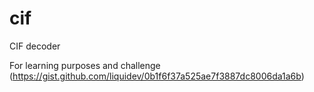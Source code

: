 # cif
CIF decoder 

For learning purposes and challenge (https://gist.github.com/liquidev/0b1f6f37a525ae7f3887dc8006da1a6b)